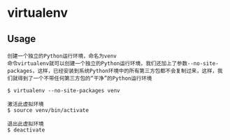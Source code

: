 # virtualenv

## Usage

    创建一个独立的Python运行环境，命名为venv
    命令virtualenv就可以创建一个独立的Python运行环境，我们还加上了参数--no-site-packages，这样，已经安装到系统Python环境中的所有第三方包都不会复制过来，这样，我们就得到了一个不带任何第三方包的“干净”的Python运行环境

    $ virtualenv --no-site-packages venv

    激活此虚拟环境
    $ source venv/bin/activate

    退出此虚拟环境
    $ deactivate
